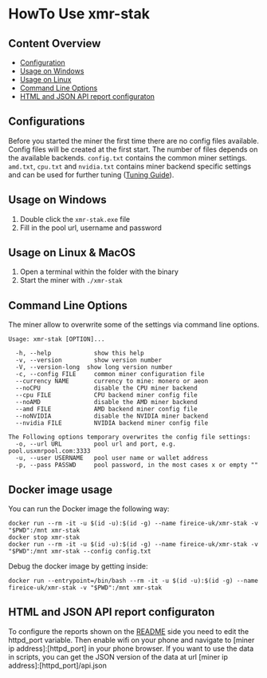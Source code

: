 # HowTo Use xmr-stak

## Content Overview
* [Configuration](#configuration)
* [Usage on Windows](#usage-on-windows)
* [Usage on Linux](#usage-on-linux)
* [Command Line Options](#command-line-options)
* [HTML and JSON API report configuraton](#xx)

## Configurations

Before you started the miner the first time there are no config files available.
Config files will be created at the first start.
The number of files depends on the available backends.
`config.txt` contains the common miner settings.
`amd.txt`, `cpu.txt` and `nvidia.txt` contains miner backend specific settings and can be used for further tuning ([Tuning Guide](tuning.md)).


## Usage on Windows
1) Double click the `xmr-stak.exe` file
2) Fill in the pool url, username and password

## Usage on Linux & MacOS
1) Open a terminal within the folder with the binary
2) Start the miner with `./xmr-stak`

## Command Line Options

The miner allow to overwrite some of the settings via command line options.

```
Usage: xmr-stak [OPTION]...

  -h, --help            show this help
  -v, --version         show version number
  -V, --version-long  show long version number
  -c, --config FILE     common miner configuration file
  --currency NAME       currency to mine: monero or aeon
  --noCPU               disable the CPU miner backend
  --cpu FILE            CPU backend miner config file
  --noAMD               disable the AMD miner backend
  --amd FILE            AMD backend miner config file
  --noNVIDIA            disable the NVIDIA miner backend
  --nvidia FILE         NVIDIA backend miner config file

The Following options temporary overwrites the config file settings:
  -o, --url URL         pool url and port, e.g. pool.usxmrpool.com:3333
  -u, --user USERNAME   pool user name or wallet address
  -p, --pass PASSWD     pool password, in the most cases x or empty ""
```

## Docker image usage

You can run the Docker image the following way:

```
docker run --rm -it -u $(id -u):$(id -g) --name fireice-uk/xmr-stak -v "$PWD":/mnt xmr-stak
docker stop xmr-stak
docker run --rm -it -u $(id -u):$(id -g) --name fireice-uk/xmr-stak -v "$PWD":/mnt xmr-stak --config config.txt
```

Debug the docker image by getting inside:

```
docker run --entrypoint=/bin/bash --rm -it -u $(id -u):$(id -g) --name fireice-uk/xmr-stak -v "$PWD":/mnt xmr-stak
```

## HTML and JSON API report configuraton

To configure the reports shown on the [README](README.md) side you need to edit the httpd_port variable. Then enable wifi on your phone and navigate to [miner ip address]:[httpd_port] in your phone browser. If you want to use the data in scripts, you can get the JSON version of the data at url [miner ip address]:[httpd_port]/api.json
